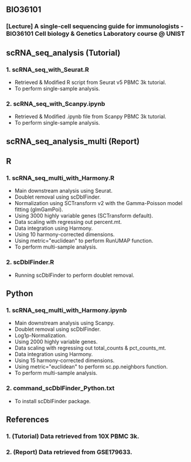 ## BIO36101
### [Lecture] A single-cell sequencing guide for immunologists - BIO36101 Cell biology & Genetics Laboratory course @ UNIST
## scRNA_seq_analysis (Tutorial)
### 1. scRNA_seq_with_Seurat.R
* Retrieved & Modified R script from Seurat v5 PBMC 3k tutorial.
* To perform single-sample analysis.

### 2. scRNA_seq_with_Scanpy.ipynb
* Retrieved & Modified .ipynb file from Scanpy PBMC 3k tutorial.
* To perform single-sample analysis.

## scRNA_seq_analysis_multi (Report)
## R
### 1. scRNA_seq_multi_with_Harmony.R
* Main downstream analysis using Seurat.
* Doublet removal using scDblFinder.
* Normalization using SCTransform v2 with the Gamma-Poisson model fitting (glmGamPoi).
* Using 3000 highly variable genes (SCTransform default).
* Data scaling with regressing out percent.mt.
* Data integration using Harmony.
* Using 10 harmony-corrected dimensions.
* Using metric="euclidean" to perform RunUMAP function.
* To perform multi-sample analysis.

### 2. scDblFinder.R
* Running scDblFinder to perform doublet removal.

## Python
### 1. scRNA_seq_multi_with_Harmony.ipynb
* Main downstream analysis using Scanpy.
* Doublet removal using scDblFinder.
* Log1p-Normalization.
* Using 2000 highly variable genes.
* Data scaling with regressing out total_counts & pct_counts_mt.
* Data integration using Harmony.
* Using 15 harmony-corrected dimensions.
* Using metric="euclidean" to perform sc.pp.neighbors function.
* To perform multi-sample analysis.

### 2. command_scDblFinder_Python.txt
* To install scDblFinder package.

## References
### 1. (Tutorial) Data retrieved from 10X PBMC 3k.
### 2. (Report) Data retrieved from GSE179633.

